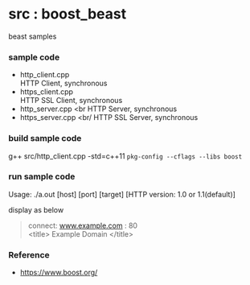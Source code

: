 src : boost_beast
===============

beast samples <br/>


### sample code
- http_client.cpp <br/>
HTTP Client, synchronous <br/>
- https_client.cpp <br/>
HTTP SSL Client, synchronous <br/>
- http_server.cpp <br
HTTP Server, synchronous <br/>
- https_server.cpp <br/
HTTP SSL Server, synchronous <br/>


### build sample code
g++ src/http_client.cpp -std=c++11 `pkg-config --cflags --libs boost` 

### run sample code
Usage: ./a.out [host] [port] [target] [HTTP version: 1.0 or 1.1(default)] <br/>

display as below <br/>
> connect: www.example.com : 80 <br/>
> \<title\> Example Domain \</title\> <br/>


### Reference <br/>
- https://www.boost.org/

